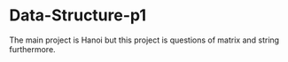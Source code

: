 # Data-Structure-p1
The main  project is Hanoi but this project is questions of matrix and string furthermore.
